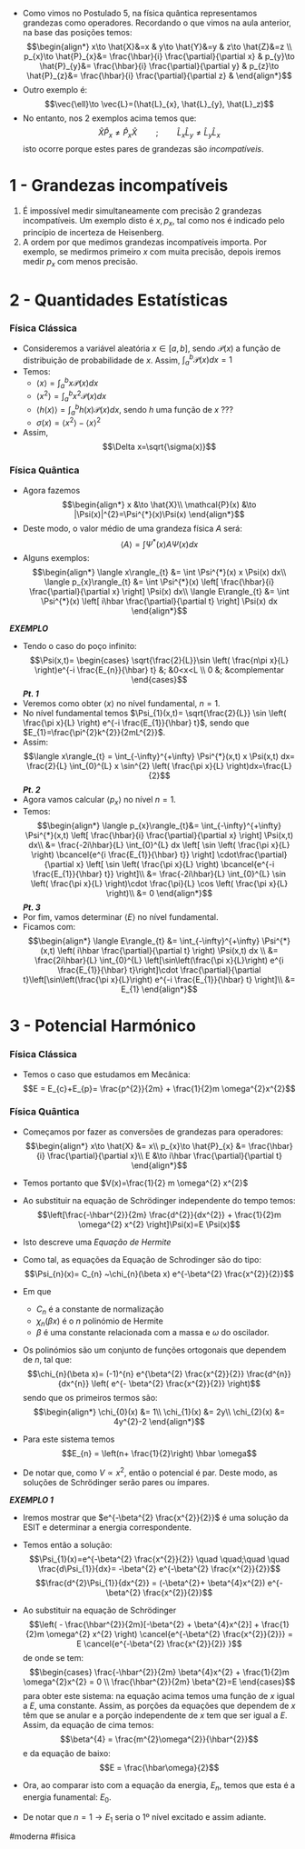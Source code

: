 - Como vimos no Postulado 5, na física quântica representamos grandezas como operadores. Recordando o que vimos na aula anterior, na base das posições temos:
$$\begin{align*}
x\to \hat{X}&=x & y\to \hat{Y}&=y & z\to \hat{Z}&=z \\
p_{x}\to \hat{P}_{x}&= \frac{\hbar}{i} \frac{\partial}{\partial x} &
p_{y}\to \hat{P}_{y}&= \frac{\hbar}{i} \frac{\partial}{\partial y} &
p_{z}\to \hat{P}_{z}&= \frac{\hbar}{i} \frac{\partial}{\partial z} &
\end{align*}$$
- Outro exemplo é:
$$\vec{\ell}\to \vec{L}=(\hat{L}_{x}, \hat{L}_{y}, \hat{L}_z)$$
- No entanto, nos 2 exemplos acima temos que:
$$\hat{X}\hat{P}_{x}\ne \hat{P}_{x}\hat{X} \quad \quad;\quad \quad \hat{L}_{x}\hat{L}_{y}\neq \hat{L}_{y}\hat{L}_{x}$$
isto ocorre porque estes pares de grandezas são *incompatíveis*.

# 1 - Grandezas incompatíveis
1. É impossível medir simultaneamente com precisão 2 grandezas incompatíveis. Um exemplo disto é $x, p_{x}$, tal como nos é indicado pelo princípio de incerteza de Heisenberg.
2. A ordem por que medimos grandezas incompatíveis importa. Por exemplo, se medirmos primeiro $x$ com muita precisão, depois iremos medir $p_{x}$ com menos precisão.

# 2 - Quantidades Estatísticas
### Física Clássica
- Consideremos a variável aleatória $x\in [a,b]$, sendo $\mathcal{P}(x)$ a função de distribuição de probabilidade de $x$. Assim, $\int_{a}^{b}\mathcal{P}(x)dx=1$
- Temos:
    - $\langle x\rangle = \int_{a}^{b}x\mathcal{P}(x)dx$
    - $\langle x^{2}\rangle = \int_{a}^{b}x^{2}\mathcal{P}(x)dx$
    - $\langle h(x)\rangle = \int_{a}^{b} h(x)\mathcal{P}(x)dx$, sendo $h$ uma função de $x$ ???
    - $\sigma(x)=\langle x^{2}\rangle - \langle x\rangle^{2}$ 
- Assim, $$\Delta x=\sqrt{\sigma(x)}$$

### Física Quântica
- Agora fazemos 
$$\begin{align*}
x &\to \hat{X}\\
\mathcal{P}(x) &\to |\Psi(x)|^{2}=\Psi^{*}(x)\Psi(x)
\end{align*}$$
- Deste modo, o valor médio de uma grandeza física $A$ será:
$$\langle A\rangle=\int \Psi^{*}(x)A \Psi(x) dx$$
- Alguns exemplos:
$$\begin{align*}
\langle x\rangle_{t} &= \int \Psi^{*}(x) x \Psi(x) dx\\
\langle p_{x}\rangle_{t} &= \int \Psi^{*}(x) \left[ \frac{\hbar}{i} \frac{\partial}{\partial x} \right] \Psi(x) dx\\
\langle E\rangle_{t} &= \int \Psi^{*}(x) \left[ i\hbar \frac{\partial}{\partial t} \right] \Psi(x) dx
\end{align*}$$

__*EXEMPLO*__
- Tendo o caso do poço infinito:
$$\Psi(x,t)= \begin{cases} \sqrt{\frac{2}{L}}\sin \left( \frac{n\pi x}{L} \right)e^{-i \frac{E_{n}}{\hbar} t} &; &0<x<L \\ 0 &; &complementar \end{cases}$$
__*Pt. 1*__
- Veremos como obter $\langle x\rangle$ no nível fundamental, $n=1$.
- No nível fundamental temos $\Psi_{1}(x,t)= \sqrt{\frac{2}{L}} \sin \left( \frac{\pi x}{L} \right) e^{-i \frac{E_{1}}{\hbar} t}$, sendo que $E_{1}=\frac{\pi^{2}k^{2}}{2mL^{2}}$.
- Assim:
$$\langle x\rangle_{t} = \int_{-\infty}^{+\infty} \Psi^{*}(x,t) x \Psi(x,t) dx= \frac{2}{L} \int_{0}^{L} x \sin^{2} \left( \frac{\pi x}{L} \right)dx=\frac{L}{2}$$
__*Pt. 2*__
- Agora vamos calcular $\langle p_{x}\rangle$ no nível $n=1$.
- Temos:
$$\begin{align*}
\langle p_{x}\rangle_{t}&= \int_{-\infty}^{+\infty} \Psi^{*}(x,t) \left[ \frac{\hbar}{i} \frac{\partial}{\partial x} \right] \Psi(x,t) dx\\
&= \frac{-2i\hbar}{L} \int_{0}^{L} dx \left[ \sin \left( \frac{\pi x}{L} \right) \bcancel{e^{i \frac{E_{1}}{\hbar} t}} \right] \cdot\frac{\partial}{\partial x} \left[ \sin \left( \frac{\pi x}{L} \right) \bcancel{e^{-i \frac{E_{1}}{\hbar} t}} \right]\\
&= \frac{-2i\hbar}{L} \int_{0}^{L} \sin \left( \frac{\pi x}{L} \right)\cdot \frac{\pi}{L} \cos \left( \frac{\pi x}{L} \right)\\
&= 0
\end{align*}$$
__*Pt. 3*__
- Por fim, vamos determinar $\langle E\rangle$ no nível fundamental.
- Ficamos com:
$$\begin{align*}
\langle E\rangle_{t} &= \int_{-\infty}^{+\infty} \Psi^{*}(x,t) \left( i\hbar \frac{\partial}{\partial t} \right) \Psi(x,t) dx \\
&= \frac{2i\hbar}{L} \int_{0}^{L} \left[\sin\left(\frac{\pi x}{L}\right) e^{i \frac{E_{1}}{\hbar} t}\right]\cdot \frac{\partial}{\partial t}\left[\sin\left(\frac{\pi x}{L}\right) e^{-i \frac{E_{1}}{\hbar} t} \right]\\
&= E_{1}
\end{align*}$$

# 3 - Potencial Harmónico
### Física Clássica
- Temos o caso que estudamos em Mecânica:
$$E = E_{c}+E_{p}= \frac{p^{2}}{2m} + \frac{1}{2}m \omega^{2}x^{2}$$
### Física Quântica
- Começamos por fazer as conversões de grandezas para operadores:
$$\begin{align*}
x\to \hat{X} &= x\\
p_{x}\to \hat{P}_{x} &= \frac{\hbar}{i} \frac{\partial}{\partial x}\\
E &\to i\hbar \frac{\partial}{\partial t}  
\end{align*}$$
- Temos portanto que $V(x)=\frac{1}{2} m \omega^{2} x^{2}$
- Ao substituir na equação de Schrödinger independente do tempo temos:
$$\left[\frac{-\hbar^{2}}{2m} \frac{d^{2}}{dx^{2}} + \frac{1}{2}m \omega^{2} x^{2} \right]\Psi(x)=E \Psi(x)$$
- Isto descreve uma *Equação de Hermite*
- Como tal, as equações da Equação de Schrodinger são do tipo:
$$\Psi_{n}(x)= C_{n} ~\chi_{n}(\beta x) e^{-\beta^{2} \frac{x^{2}}{2}}$$
- Em que
    - $C_{n}$ é a constante de normalização
    - $\chi_{n}(\beta x)$ é o $n$ polinómio de Hermite
    - $\beta$ é uma constante relacionada com a massa e $\omega$ do oscilador.

- Os polinómios são um conjunto de funções ortogonais que dependem de $n$, tal que:
$$\chi_{n}(\beta x)= (-1)^{n} e^{\beta^{2} \frac{x^{2}}{2}} \frac{d^{n}}{dx^{n}} \left( e^{- \beta^{2} \frac{x^{2}}{2}}  \right)$$
sendo que os primeiros termos são:
$$\begin{align*}
\chi_{0}(x) &= 1\\
\chi_{1}(x) &= 2y\\
\chi_{2}(x) &= 4y^{2}-2
\end{align*}$$
- Para este sistema temos $$E_{n} = \left(n+ \frac{1}{2}\right) \hbar \omega$$
- De notar que, como $V \propto x^{2}$, então o potencial é par. Deste modo, as soluções de Schrödinger serão pares ou ímpares.

__*EXEMPLO 1*__
- Iremos mostrar que $e^{-\beta^{2} \frac{x^{2}}{2}}$ é uma solução da ESIT e determinar a energia correspondente.

- Temos então a solução:
$$\Psi_{1}(x)=e^{-\beta^{2} \frac{x^{2}}{2}} \quad \quad;\quad \quad \frac{d\Psi_{1}}{dx}= -\beta^{2} e^{-\beta^{2} \frac{x^{2}}{2}}$$
$$\frac{d^{2}\Psi_{1}}{dx^{2}} = (-\beta^{2}+ \beta^{4}x^{2}) e^{-\beta^{2} \frac{x^{2}}{2}}$$
- Ao substituir na equação de Schrödinger 
$$\left( - \frac{\hbar^{2}}{2m}[-\beta^{2} + \beta^{4}x^{2}] + \frac{1}{2}m \omega^{2} x^{2} \right) \cancel{e^{-\beta^{2} \frac{x^{2}}{2}}} = E \cancel{e^{-\beta^{2} \frac{x^{2}}{2}} }$$
de onde se tem:
$$\begin{cases} \frac{-\hbar^{2}}{2m} \beta^{4}x^{2} + \frac{1}{2}m \omega^{2}x^{2} = 0 \\
\frac{\hbar^{2}}{2m} \beta^{2}=E   \end{cases}$$
para obter este sistema: na equação acima temos uma função de $x$ igual a $E$, uma constante. Assim, as porções da equações que dependem de $x$ têm que se anular e a porção independente de $x$ tem que ser igual a $E$.
Assim, da equação de cima temos: $$\beta^{4} = \frac{m^{2}\omega^{2}}{\hbar^{2}}$$
e da equação de baixo:
$$E = \frac{\hbar\omega}{2}$$
- Ora, ao comparar isto com a equação da energia, $E_n$, temos que esta é a energia funamental: $E_{0}$.
- De notar que $n=1\to E_{1}$ seria o 1º nível excitado e assim adiante.

#moderna #fisica 